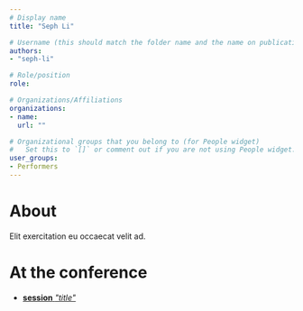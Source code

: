 ```yaml
---
# Display name
title: "Seph Li"

# Username (this should match the folder name and the name on publications)
authors:
- "seph-li"

# Role/position
role:

# Organizations/Affiliations
organizations:
- name: 
  url: ""

# Organizational groups that you belong to (for People widget)
#   Set this to `[]` or comment out if you are not using People widget.
user_groups:
- Performers
---
```


# About

Elit exercitation eu occaecat velit ad.

# At the conference

- [**session** *"title"*](#)